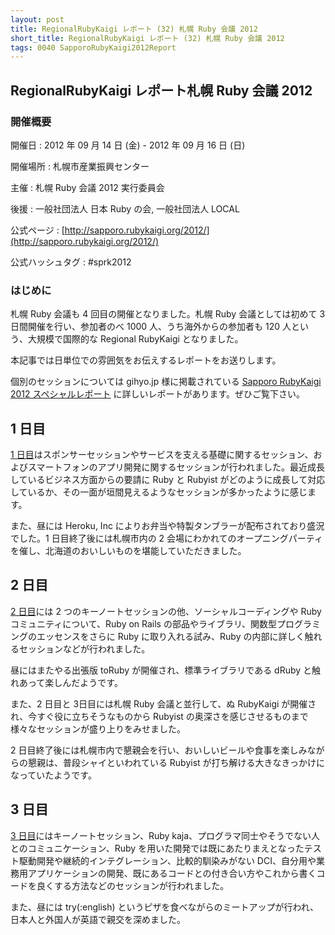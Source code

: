 ```yaml
---
layout: post
title: RegionalRubyKaigi レポート (32) 札幌 Ruby 会議 2012
short_title: RegionalRubyKaigi レポート (32) 札幌 Ruby 会議 2012
tags: 0040 SapporoRubyKaigi2012Report
---
```



## RegionalRubyKaigi レポート札幌 Ruby 会議 2012

### 開催概要

開催日
:  2012 年 09 月 14 日 (金) - 2012 年 09 月 16 日 (日)

開催場所
: 札幌市産業振興センター

主催
: 札幌 Ruby 会議 2012 実行委員会

後援
: 一般社団法人 日本 Ruby の会, 一般社団法人 LOCAL

公式ページ
: [http://sapporo.rubykaigi.org/2012/](http://sapporo.rubykaigi.org/2012/)

公式ハッシュタグ
: #sprk2012

### はじめに

札幌 Ruby 会議も 4 回目の開催となりました。札幌 Ruby 会議としては初めて 3 日間開催を行い、参加者のべ 1000 人、うち海外からの参加者も 120 人という、大規模で国際的な Regional RubyKaigi となりました。

本記事では日単位での雰囲気をお伝えするレポートをお送りします。

個別のセッションについては gihyo.jp 様に掲載されている [Sapporo RubyKaigi 2012 スペシャルレポート](http://gihyo.jp/news/report/01/sapporo-rubykaigi2012) に詳しいレポートがあります。ぜひご覧下さい。

## 1 日目

[1 日目](http://sapporo.rubykaigi.org/2012/ja/schedule.html#schedule14)はスポンサーセッションやサービスを支える基礎に関するセッション、およびスマートフォンのアプリ開発に関するセッションが行われました。最近成長しているビジネス方面からの要請に Ruby と Rubyist がどのように成長して対応しているか、その一面が垣間見えるようなセッションが多かったように感じます。

また、昼には Heroku, Inc によりお弁当や特製タンブラーが配布されており盛況でした。1 日目終了後には札幌市内の 2 会場にわかれてのオープニングパーティを催し、北海道のおいしいものを堪能していただきました。

## 2 日目

[2 日目](http://sapporo.rubykaigi.org/2012/ja/schedule.html#schedule15)には 2 つのキーノートセッションの他、ソーシャルコーディングや Ruby コミュニティについて、Ruby on Rails の部品やライブラリ、関数型プログラミングのエッセンスをさらに Ruby に取り入れる試み、Ruby の内部に詳しく触れるセッションなどが行われました。

昼にはまたやる出張版 toRuby が開催され、標準ライブラリである dRuby と触れあって楽しんだようです。

また、2 日目と 3日目には札幌 Ruby 会議と並行して、ぬ RubyKaigi が開催され、今すぐ役に立ちそうなものから Rubyist の奥深さを感じさせるものまで様々なセッションが盛り上りをみせました。

2 日目終了後には札幌市内で懇親会を行い、おいしいビールや食事を楽しみながらの懇親は、普段シャイといわれている Rubyist が打ち解ける大きなきっかけになっていたようです。

## 3 日目

[3 日目](http://sapporo.rubykaigi.org/2012/ja/schedule.html#schedule16)にはキーノートセッション、Ruby kaja、プログラマ同士やそうでない人とのコミュニケーション、Ruby を用いた開発では既にあたりまえとなったテスト駆動開発や継続的インテグレーション、比較的馴染みがない DCI、自分用や業務用アプリケーションの開発、既にあるコードとの付き合い方やこれから書くコードを良くする方法などのセッションが行われました。

また、昼には try(:english) というピザを食べながらのミートアップが行われ、日本人と外国人が英語で親交を深めました。



